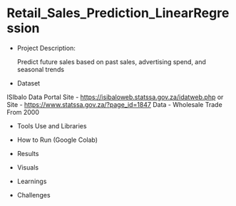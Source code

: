 # Retail_Sales_Prediction_LinearRegression

- Project Description:
  
  Predict future sales based on past sales, advertising spend, and seasonal trends

- Dataset
  
 ISIbalo Data Portal
 Site - https://isibaloweb.statssa.gov.za/idatweb.php or
 Site - https://www.statssa.gov.za/?page_id=1847
 Data - Wholesale Trade From 2000

- Tools Use and Libraries


- How to Run (Google Colab)

  
- Results


- Visuals


- Learnings


- Challenges


